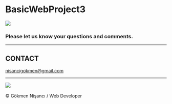 # BasicWebProject3
 <img src="https://media4.giphy.com/media/ukMiDlCmdv2og/200.webp?cid=ecf05e47ffce2b0hsh093wuanv9svzaywp9ar5ufcywsb3tl&rid=200.webp&ct=g" >

<h3>Please let us know your questions and comments. </h3>
<hr>
<h2> CONTACT </h2>
<a href = "http://www.gmail.com" > nisancigokmen@gmail.com</a> <br>
<hr>
<div>
<img src = "https://media1.giphy.com/media/1ZDDyAaAA82ywDiyKs/giphy.gif">
  
  
  
  
  
  

</div><br>
&copy; Gökmen Nişancı / Web Developer
